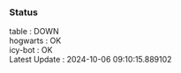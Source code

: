 ### Status


table : DOWN  
hogwarts : OK  
icy-bot : OK  
Latest Update : 2024-10-06 09:10:15.889102
